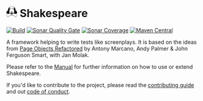 # <img alt="Shakespeare logo" src="logo.svg" style="width:1em;height:1em"/> Shakespeare
[![Build](https://github.com/mkutz/shakespeare/actions/workflows/build-main.yml/badge.svg)](https://github.com/mkutz/shakespeare/actions/workflows/build-main.yml)
[![Sonar Quality Gate](https://img.shields.io/sonar/quality_gate/mkutz_shakespeare?server=https%3A%2F%2Fsonarcloud.io)](https://sonarcloud.io/dashboard?id=mkutz_shakespeare)
[![Sonar Coverage](https://img.shields.io/sonar/coverage/mkutz_shakespeare?server=http%3A%2F%2Fsonarcloud.io)](https://sonarcloud.io/dashboard?id=mkutz_shakespeare)
[![Maven Central](https://img.shields.io/maven-central/v/org.shakespeareframework/core)](https://repo.maven.apache.org/maven2/org/shakespeareframework/)

A framework helping to write tests like screenplays.
It is based on the ideas from [Page Objects Refactored] by Antony Marcano, Andy Palmer & John Ferguson Smart, with Jan Molak.

Please refer to the [Manual] for further information on how to use or extend Shakespeare.

If you'd like to contribute to the project, please read the [contributing guide](CONTRIBUTING.md) and out [code of conduct](CODE_OF_CONDUCT.md).

[Page Objects Refactored]: <https://ideas.riverglide.com/page-objects-refactored-12ec3541990#.ekkiguobe>
[Manual]: <https://shakespeareframework.org/latest/manual>
